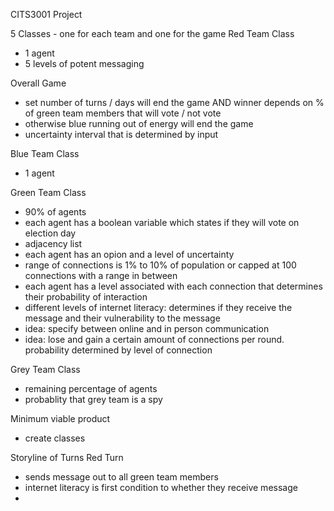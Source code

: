 CITS3001 Project

5 Classes - one for each team and one for the game
Red Team Class
- 1 agent
- 5 levels of potent messaging

Overall Game
- set number of turns / days will end the game AND winner depends on % of green team members that will vote / not vote
- otherwise blue running out of energy will end the game
- uncertainty interval that is determined by input

Blue Team Class
- 1 agent

Green Team Class
- 90% of agents
- each agent has a boolean variable which states if they will vote on election day
- adjacency list 
- each agent has an opion and a level of uncertainty
- range of connections is 1% to 10% of population or capped at 100 connections with a range in between
- each agent has a level associated with each connection that determines their probability of interaction
- different levels of internet literacy: determines if they receive the message and their vulnerability to the message
- idea: specify between online and in person communication
- idea: lose and gain a certain amount of connections per round. probability determined by level of connection


Grey Team Class
- remaining percentage of agents
- probablity that grey team is a spy

Minimum viable product
- create classes

Storyline of Turns
Red Turn
- sends message out to all green team members
- internet literacy is first condition to whether they receive message
- 

